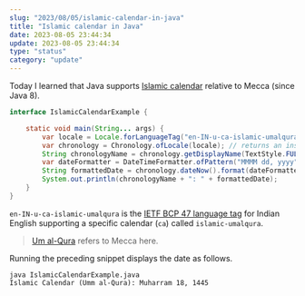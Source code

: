 ```yaml
---
slug: "2023/08/05/islamic-calendar-in-java"
title: "Islamic calendar in Java"
date: 2023-08-05 23:44:34
update: 2023-08-05 23:44:34
type: "status"
category: "update"
---
```


Today I learned that Java supports [Islamic calendar](https://en.wikipedia.org/wiki/Islamic_calendar) relative to Mecca (since Java 8).

```java
interface IslamicCalendarExample {

	static void main(String... args) {
		var locale = Locale.forLanguageTag("en-IN-u-ca-islamic-umalqura");
		var chronology = Chronology.ofLocale(locale); // returns an instance of HijrahChronology
		String chronologyName = chronology.getDisplayName(TextStyle.FULL, locale);
		var dateFormatter = DateTimeFormatter.ofPattern("MMMM dd, yyyy", locale);
		String formattedDate = chronology.dateNow().format(dateFormatter);
		System.out.println(chronologyName + ": " + formattedDate);
	}
}
```

`en-IN-u-ca-islamic-umalqura` is the [IETF BCP 47 language tag](https://en.wikipedia.org/wiki/IETF_language_tag) for Indian English supporting a specific calendar (`ca`) called `islamic-umalqura`. 

> [Um al-Qura](https://en.wikipedia.org/wiki/Umm_al-Qura) refers to Mecca here. 

Running the preceding snippet displays the date as follows.

```nu prompt{1} {2}
java IslamicCalendarExample.java
Islamic Calendar (Umm al-Qura): Muharram 18, 1445
```
